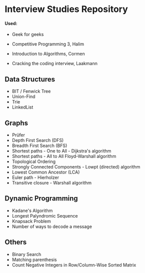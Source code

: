 # Interview Studies Repository

#### Used:

- Geek for geeks

- Competitive Programming 3, Halim

- Introduction to Algorithms, Cormen

- Cracking the coding interview, Laakmann

## Data Structures

- BIT / Fenwick Tree
- Union-Find
- Trie
- LinkedList

## Graphs

- Prüfer
- Depth First Search (DFS)
- Breadth First Search (BFS)
- Shortest paths - One to All - Dijkstra's algorithm 
- Shortest paths - All to All Floyd-Warshall algorithm
- Topological Ordering
- Strongly Connected Components - Lowpt (directed) algorithm
- Lowest Common Ancestor (LCA)
- Euler path - Hierholzer
- Transitive closure - Warshall algorithm

## Dynamic Programming
- Kadane's Algorithm
- Longest Palyndromic Sequence
- Knapsack Problem
- Number of ways to decode a message

## Others
- Binary Search
- Matching parenthesis
- Count Negative Integers in Row/Column-Wise Sorted Matrix

